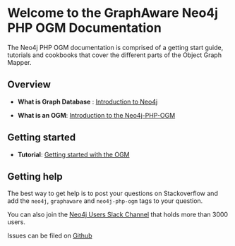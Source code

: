 # Welcome to the GraphAware Neo4j PHP OGM Documentation

The Neo4j PHP OGM documentation is comprised of a getting start guide, tutorials and cookbooks that cover the different
parts of the Object Graph Mapper.

## Overview

* **What is Graph Database** : [Introduction to Neo4j](overview/what_is_neo4j.md)

* **What is an OGM**: [Introduction to the Neo4j-PHP-OGM](overview/what_is_an_ogm.md)

## Getting started

* **Tutorial**: [Getting started with the OGM](getting_started/tutorial.md)

## Getting help

The best way to get help is to post your questions on Stackoverflow and add the `neo4j`, `graphaware` and `neo4j-php-ogm` tags to
your question.

You can also join the [Neo4j Users Slack Channel](https://neo4j.com/developer/slack/) that holds more than 3000 users.

Issues can be filed on [Github](https://github.com/graphaware/neo4j-php-ogm/issues)